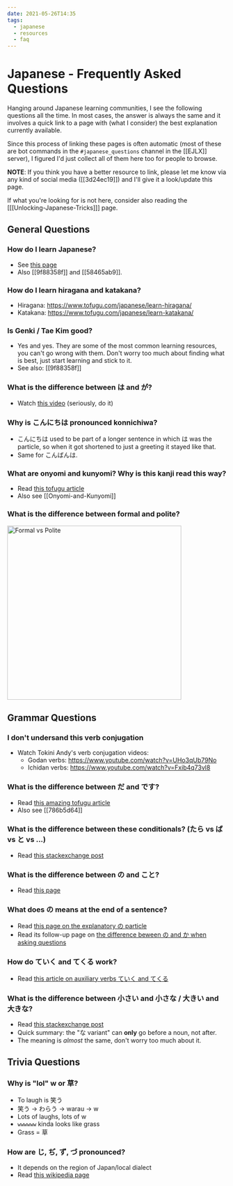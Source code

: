```yaml
---
date: 2021-05-26T14:35
tags:
  - japanese
  - resources
  - faq
---
```


# Japanese - Frequently Asked Questions

Hanging around Japanese learning communities, I see the following questions all
the time. In most cases, the answer is always the same and it involves a quick
link to a page with (what I consider) the best explanation currently available.

Since this process of linking these pages is often automatic (most of these are
bot commands in the `#japanese_questions` channel in the [[EJLX]] server), I
figured I'd just collect all of them here too for people to browse.

**NOTE**: If you think you have a better resource to link, please let me know
via any kind of social media ([[3d24ec19]]) and I'll give it a look/update this
page.

If what you're looking for is not here, consider also reading the
[[[Unlocking-Japanese-Tricks]]] page.

## General Questions

### How do I learn Japanese?

 * See [this page](https://github.com/EngJpDiscordExchange/Awesome-Japanese/blob/master/readme.md#beginner-guide)
 * Also [[9f88358f]] and [[58465ab9]].

### How do I learn hiragana and katakana?

 * Hiragana: https://www.tofugu.com/japanese/learn-hiragana/
 * Katakana: https://www.tofugu.com/japanese/learn-katakana/

### Is Genki / Tae Kim good?

 * Yes and yes. They are some of the most common learning resources, you can't
   go wrong with them. Don't worry too much about finding what is best, just
   start learning and stick to it.
 * See also: [[9f88358f]]

### What is the difference between は and が?

 * Watch [this video](https://youtu.be/FknmUij6ZIk) (seriously, do it)

### Why is こんにちは pronounced konnichiwa?

 * こんにちは used to be part of a longer sentence in which は was the particle,
   so when it got shortened to just a greeting it stayed like that.
 * Same for こんばんは.

### What are onyomi and kunyomi? Why is this kanji read this way?

 * Read [this tofugu article](https://www.tofugu.com/japanese/onyomi-kunyomi/)
 * Also see [[Onyomi-and-Kunyomi]]

### What is the difference between formal and polite?

<img src="https://media.discordapp.net/attachments/189601264424714241/417997696335347712/Screenshot_20180227-1952352.png" alt="Formal vs Polite" width="400" />

## Grammar Questions

### I don't undersand this verb conjugation

 * Watch Tokini Andy's verb conjugation videos:
   * Godan verbs: https://www.youtube.com/watch?v=UHo3qUb79No
   * Ichidan verbs: https://www.youtube.com/watch?v=Fxib4q73vl8

### What is the difference between だ and です?

 * Read [this amazing tofugu article](https://www.tofugu.com/japanese/da-vs-desu-in-real-life/)
 * Also see [[786b5d64]]

### What is the difference between these conditionals?  (たら vs ば vs と vs ...)

 * Read [this stackexchange post](https://japanese.stackexchange.com/questions/393/differences-among-%E3%81%9F%E3%82%89-%E3%81%AA%E3%82%89-%E3%82%93%E3%81%A0%E3%81%A3%E3%81%9F%E3%82%89-%E3%81%88%E3%81%B0-etc)

### What is the difference between の and こと?

 * Read [this page](https://www.wasabi-jpn.com/japanese-grammar/nominalizers-koto-and-no/)

### What does の means at the end of a sentence?

 * Read [this page on the explanatory の particle](https://www.wasabi-jpn.com/japanese-grammar/explanatory-noda/)
 * Read its follow-up page on [the difference beween の and か when asking questions](https://www.wasabi-jpn.com/japanese-grammar/question-markers/)

### How do ていく and てくる work?

 * Read [this article on auxiliary verbs ていく and てくる](https://www.wasabi-jpn.com/japanese-grammar/helping-verbs/)

### What is the difference between 小さい and 小さな / 大きい and 大きな?

 * Read [this stackexchange post](https://japanese.stackexchange.com/questions/6675/adjectives-functioning-both-as-%e3%82%a4-and-%e3%83%8a-adjective)
 * Quick summary: the "な variant" can **only** go before a noun, not after.
 * The meaning is *almost* the same, don't worry too much about it.

## Trivia Questions

### Why is "lol" w or 草?

 * To laugh is 笑う
 * 笑う -> わらう -> warau -> w
 * Lots of laughs, lots of w
 * `wwwwww` kinda looks like grass
 * Grass = 草

### How are じ, ぢ, ず, づ pronounced?

 * It depends on the region of Japan/local dialect
 * Read [this wikipedia page](https://en.wikipedia.org/wiki/Yotsugana)
